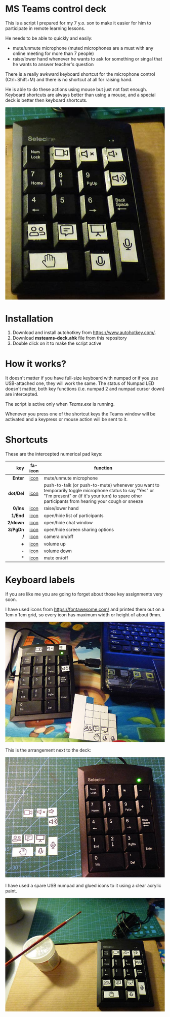 # MS Teams control deck

This is a script I prepared for my 7 y.o. son to make it easier for him to participate in remote learning lessons.

He needs to be able to quickly and easily:

- mute/unmute microphone (muted microphones are a must with any online meeting for more than 7 people)
- raise/lower hand whenever he wants to ask for something or singal that he wants to answer teacher's question

There is a really awkward keyboard shortcut for the microphone control (Ctrl+Shift+M) and there is no shortcut at all for raising hand.

He is able to do these actions using mouse but just not fast enough. Keyboard shortcuts are always better than using a mouse, and a special deck is better then keyboard shortcuts.

![final view](img/numpad-final-trim.jpg)

# Installation

1. Download and install autohotkey from <https://www.autohotkey.com/>.
2. Download **msteams-deck.ahk** file from this repository
3. Double click on it to make the script active

# How it works?

It doesn't matter if you have full-size keyboard with numpad or if you use USB-attached one, they will work the same.
The status of Numpad LED doesn't matter, both key functions (i.e. numpad 2 and numpad cursor down) are intercepted.

The script is active only when *Teams.exe* is running.

Whenever you press one of the shortcut keys the Teams window will be activated and a keypress or mouse action will be sent to it.

# Shortcuts

These are the intercepted numerical pad keys:

| key | fa-icon | function |
|----:|:---:|-----|
| **Enter** | [icon](https://fontawesome.com/icons/microphone?style=regular) | mute/unmute microphone |
| **dot/Del** | [icon](https://fontawesome.com/icons/microphone?style=regular) | push-to-talk (or push-to-mute) whenever you want to temporarily toggle microphone status to say "Yes" or "I'm present" or (if it's your turn) to spare other participants from hearing your cough or sneeze|
| **0/Ins** | [icon](https://fontawesome.com/icons/hand-paper?style=light) | raise/lower hand |
| **1/End** | [icon](https://fontawesome.com/icons/user-friends?style=solid) | open/hide list of participants |
| **2/down** | [icon](https://fontawesome.com/icons/comment-alt-lines?style=light) | open/hide chat window |
| **3/PgDn** | [icon](https://fontawesome.com/icons/presentation?style=regular) | open/hide screen sharing options |
| **/** | [icon](https://fontawesome.com/icons/video?style=solid) | camera on/off |
| **+** | [icon](https://fontawesome.com/icons/volume-up?style=solid)| volume up |
| **-** | [icon](https://fontawesome.com/icons/volume-down?style=solid) | volume down |
| * | [icon](https://fontawesome.com/icons/volume-mute?style=solid) | mute on/off |

# Keyboard labels

If you are like me you are going to forget about those key assignments very soon.

I have used icons from <https://fontawesome.com/> and printed them out on a 1cm x 1cm grid, so every icon has maximum width or height of about 9mm.

![fitting text labels](img/numpad-fit.jpg)

This is the arrangement next to the deck:

![fitting text labels next to the deck](img/numpad-fit2.jpg)

I have used a spare USB numpad and glued icons to it using a clear acrylic paint.

![final view](img/numpad-final.jpg)
